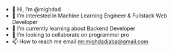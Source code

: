 - 👋 Hi, I’m @mighdad
- 👀 I’m interested in Machine Learning Engineer & Fullstack Web Developer
- 🌱 I’m currently learning about Backend Developer
- 💞️ I’m looking to collaborate on programmer pro
- 📫 How to reach me email mr.mighdadjaba@gmail.com

<!---
mbredetss/mbredetss is a ✨ special ✨ repository because its `README.md` (this file) appears on your GitHub profile.
You can click the Preview link to take a look at your changes.
--->
